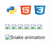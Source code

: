 <div style="display: inline_block"><br>
  <a href="https://github.com/renancodepro"><img align="center" alt="renan-Python" height="30" width="40" src="https://raw.githubusercontent.com/devicons/devicon/master/icons/python/python-original.svg"><a/>
  <a href="https://github.com/renancodepro"><img align="center" alt="renan-HTML" height="30" width="40"     src="https://raw.githubusercontent.com/devicons/devicon/master/icons/html5/html5-original.svg"><a/>
  <a href="https://github.com/renancodepro"><img align="center" alt="Renan-CSS" height="30" width="40" src="https://raw.githubusercontent.com/devicons/devicon/master/icons/css3/css3-original.svg"><a/>
  
</div>  
  
  ##
  
<div>
  <a href="https://www.youtube.com/channel/UC_D_FmE71OagGt660raZsqg/featured" target="_blank"><img src="https://img.shields.io/badge/YouTube-FF0000?style=for-the-badge&logo=youtube&logoColor=white" target="_blank"></a>
  <a href="https://www.youtube.com/channel/UCtKFFwYpiE9uQJ1IKbzyV-A" target="_blank"><img src="https://img.shields.io/badge/YouTube-FF0000?style=for-the-badge&logo=youtube&logoColor=white" target="_blank"></a>
  <a href="https://www.instagram.com/renaninpixels/" target="_blank"><img src="https://img.shields.io/badge/-Instagram-%23E4405F?style=for-the-badge&logo=instagram&logoColor=white" target="_blank"></a>
 	<a href="https://www.twitch.tv/renan_pereira_" target="_blank"><img src="https://img.shields.io/badge/Twitch-9146FF?style=for-the-badge&logo=twitch&logoColor=white" target="_blank"></a>
  <a href="https://discord.gg/YkZdTEp" target="_blank"><img src="https://img.shields.io/badge/Discord-7289DA?style=for-the-badge&logo=discord&logoColor=white" target="_blank"></a> 
  <a href="https://www.linkedin.com/in/renan-pereira-1192371b7/" target="_blank"><img src="https://img.shields.io/badge/-LinkedIn-%230077B5?style=for-the-badge&logo=linkedin&logoColor=white" target="_blank"></a> 
 
  ![Snake animation](https://github.com/renancodepro/renancodepro/blob/output/github-contribution-grid-snake.svg)
</div>  

